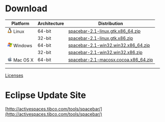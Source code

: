 # Download

|Platform                              |Architecture|Distribution                                                                                                                                   |
|--------------------------------------|------------|-----------------------------------------------------------------------------------------------------------------------------------|
|![Linux](images/linux.png) Linux      |64-bit      |<a target="_blank" href="./spacebar-2.1-linux.gtk.x86_64.zip" class="btn btn-primary btn-small">spacebar-2.1-linux.gtk.x86_64.zip</a>      |
|                                      |32-bit      |<a target="_blank" href="./spacebar-2.1-linux.gtk.x86.zip"    class="btn btn-primary btn-small">spacebar-2.1-linux.gtk.x86.zip</a>         |
|![Windows](images/windows.png) Windows|64-bit      |<a target="_blank" href="./spacebar-2.1-win32.win32.x86_64.zip" class="btn btn-primary btn-small">spacebar-2.1-win32.win32.x86_64.zip</a>  |
|                                      |32-bit      |<a target="_blank" href="./spacebar-2.1-win32.win32.x86.zip"    class="btn btn-primary btn-small">spacebar-2.1-win32.win32.x86.zip</a>     |
|![Mac](images/mac.png) Mac OS X       |64-bit      |<a target="_blank" href="./spacebar-2.1-macosx.cocoa.x86_64.zip" class="btn btn-primary btn-small">spacebar-2.1-macosx.cocoa.x86_64.zip</a>|


---

<a href="https://raw.githubusercontent.com/TIBCOSoftware/as-spacebar/master/LICENSE" target="_blank">Licenses</a>

# Eclipse Update Site

[http://activespaces.tibco.com/tools/spacebar/](http://activespaces.tibco.com/tools/spacebar/)